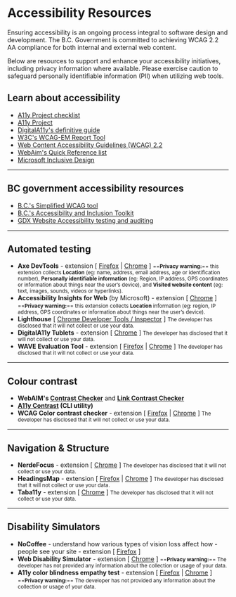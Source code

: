 # Accessibility Resources 

Ensuring accessibility is an ongoing process integral to software design and development. The B.C. Government is committed to achieving WCAG 2.2 AA compliance for both internal and external web content.

Below are resources to support and enhance your accessibility initiatives, including privacy information where available. Please exercise caution to safeguard personally identifiable information (PII) when utilizing web tools.
 
## Learn about accessibility
- [A11y Project checklist](http://www.a11yproject.com/checklist)
- [A11y Project](http://www.a11yproject.com/)
- [DigitalA11y's definitive guide](https://www.digitala11y.com/a-definitive-guide-on-how-to-perform-a-web-accessibility-audit/)
- [W3C's WCAG-EM Report Tool](https://www.w3.org/WAI/eval/report-tool/evaluation/define-scope)
- [Web Content Accessibility Guidelines (WCAG) 2.2](https://www.w3.org/TR/WCAG22/)
- [WebAim's Quick Reference list](https://webaim.org/resources/quickref/)
- [Microsoft Inclusive Design](https://inclusive.microsoft.design/)
<hr/>

## BC government accessibility resources 
- [B.C.'s Simplified WCAG tool](https://digital.gov.bc.ca/wcag/home/)
- [B.C.'s Accessibility and Inclusion Toolkit](https://www2.gov.bc.ca/gov/content/home/accessible-government/toolkit)
- [GDX Website Accessibility testing and auditing](https://www2.gov.bc.ca/gov/content/home/accessible-government/toolkit/testing-and-auditing)
<hr/>

## Automated testing
- **Axe DevTools** - extension [ [Firefox](https://addons.mozilla.org/en-US/firefox/addon/axe-devtools/?utm_source=addons.mozilla.org&utm_medium=referral&utm_content=search) | [Chrome](https://chromewebstore.google.com/detail/axe-devtools-web-accessib/lhdoppojpmngadmnindnejefpokejbdd) ]
<small>==**Privacy warning:**== this extension collects **Location** (eg: name, address, email address, age or identification number),  **Personally identifiable information** (eg: Region, IP address, GPS coordinates or information about things near the user’s device), and  **Visited website content** (eg: text, images, sounds, videos or hyperlinks).</small>
- **Accessibility Insights for Web** (by Microsoft) - extension [ [Chrome](https://chromewebstore.google.com/detail/accessibility-insights-fo/pbjjkligggfmakdaogkfomddhfmpjeni) ] 
<small>==**Privacy warning:**== this extension collects **Location** information  (eg: region, IP address, GPS coordinates or information about things near the user’s device).</small>
- **Lighthouse** [ [Chrome Developer Tools / Inspector](https://developer.chrome.com/docs/devtools/open) ]
<small>The developer has disclosed that it will not collect or use your data.</small>
- **DigitalA11y Tublets** - extension [ [Chrome](https://chromewebstore.google.com/detail/digitala11y-tublets/ccjeccodophadokglbdcinabgkiiakjh) ]
<small>The developer has disclosed that it will not collect or use your data.</small>
- **WAVE Evaluation Tool** - extension [ [Firefox](https://addons.mozilla.org/en-US/firefox/addon/wave-accessibility-tool/) | [Chrome](https://chromewebstore.google.com/detail/wave-evaluation-tool/jbbplnpkjmmeebjpijfedlgcdilocofh) ]
<small>The developer has disclosed that it will not collect or use your data.</small>
<hr/>
 
## Colour contrast
- **WebAIM's [Contrast Checker](https://webaim.org/resources/contrastchecker/)** and **[Link Contrast Checker](https://webaim.org/resources/linkcontrastchecker/?fcolor=0000FF&bcolor=FFFFFF)**
- **[A11y Contrast](https://github.com/darekkay/a11y-contrast) (CLI utility)**
- **WCAG Color contrast checker** - extension [ [Firefox](https://addons.mozilla.org/en-US/firefox/addon/wcag-contrast-checker/) | [Chrome](https://chromewebstore.google.com/detail/wcag-color-contrast-check/plnahcmalebffmaghcpcmpaciebdhgdf) ]
<small>The developer has disclosed that it will not collect or use your data.</small>
<hr/>

## Navigation & Structure
- **NerdeFocus** - extension [ [Chrome](https://chromewebstore.google.com/detail/nerdefocus/lpfiljldhgjecfepfljnbjnbjfhennpd) ]
<small>The developer has disclosed that it will not collect or use your data.</small>
- **HeadingsMap** - extension [ [Firefox](https://addons.mozilla.org/en-US/firefox/addon/headingsmap/) | [Chrome](https://chromewebstore.google.com/detail/headingsmap/flbjommegcjonpdmenkdiocclhjacmbi) ]
<small>The developer has disclosed that it will not collect or use your data.</small>
- **Taba11y** - extension [ [Chrome](https://chromewebstore.google.com/detail/taba11y/aocppmckdocdjkphmofnklcjhdidgmga) ]
<small>The developer has disclosed that it will not collect or use your data.</small>
<hr/>

## Disability Simulators
- **NoCoffee** - understand how various types of vision loss affect how - people see your site - extension [ [Firefox](https://addons.mozilla.org/en-US/firefox/addon/nocoffee/) ]
- **Web Disability Simulator** - extension [ [Chrome](https://chromewebstore.google.com/detail/web-disability-simulator/olioanlbgbpmdlgjnnampnnlohigkjla) ]
<small>==**Privacy warning:**== The developer has not provided any information about the collection or usage of your data.</small>
- **A11y color blindness empathy test** - extension [ [Firefox](https://addons.mozilla.org/en-US/firefox/addon/a11y-color-blindness-test/?utm_source=addons.mozilla.org&utm_medium=referral&utm_content=search) | [Chrome](https://chromewebstore.google.com/detail/a11y-color-blindness-empa/idphhflanmeibmjgaciaadkmjebljhcc) ]
<small>==**Privacy warning:**== The developer has not provided any information about the collection or usage of your data.</small>
 
